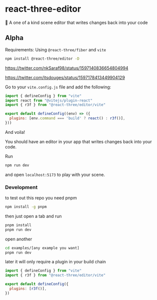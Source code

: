 # react-three-editor

🔌 A one of a kind scene editor that writes changes back into your code

## Alpha

Requirements: Using `@react-three/fiber` and `vite`

```bash
npm install @react-three/editor -D
```

https://twitter.com/nkSaraf98/status/1597140836654804994

https://twitter.com/itsdouges/status/1597178413449904129


Go to your `vite.config.js` file and add the following:

```js
import { defineConfig } from "vite"
import react from "@vitejs/plugin-react"
import { r3f } from "@react-three/editor/vite"

export default defineConfig((env) => ({
  plugins: [env.command === 'build' ? react() : r3f()],
}))
```

And voila!

You should have an editor in your app that writes changes back into your code.

Run 
```bash
npm run dev
```

and open `localhost:5173` to play with your scene.


### Development 

to test out this repo you need pnpm

```bash
npm install -g pnpm
```

then just open a tab and run

```bash
pnpm install
pnpm run dev
```

open another

```bash
cd examples/[any example you want]
pnpm run dev
```

later it will only require a plugin in your build chain

```jsx
import { defineConfig } from "vite"
import { r3f } from "@react-three/editor/vite"

export default defineConfig({
  plugins: [r3f()],
})
```
